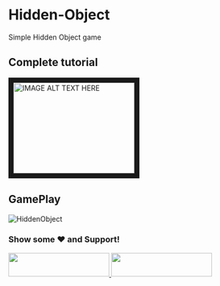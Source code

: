 # Hidden-Object
 Simple Hidden Object game

## Complete tutorial

<a href="http://www.youtube.com/watch?feature=player_embedded&v=ik9xKSNb9wU
" target="_blank"><img src="http://img.youtube.com/vi/ik9xKSNb9wU/0.jpg" 
alt="IMAGE ALT TEXT HERE" width="240" height="180" border="10" /></a>

## GamePlay
![HiddenObject](http://i.giphy.com/JPlbJxyXCcUWLRNMso.gif)

<div align="left">

### Show some ❤️ and Support!

<a href="https://www.patreon.com/bePatron?u=2787703">
  <img src="https://user-images.githubusercontent.com/39331790/55590317-6c603c80-572a-11e9-8f26-c5976ecf685b.png" width="200" height="47"/>
</a>

<a href="https://www.buymeacoffee.com/Madfireon">
  <img src="https://www.the3rdsequence.com/texturedb/images/donate/buymeacoffee.svg" width="200" height="47"/>
</a>

</div>
